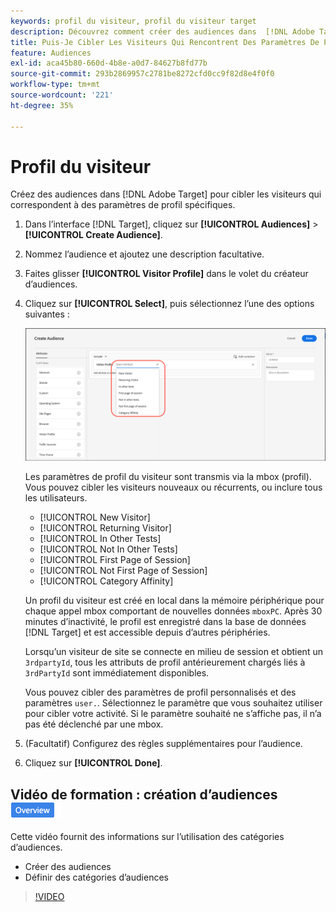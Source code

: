 ```yaml
---
keywords: profil du visiteur, profil du visiteur target
description: Découvrez comment créer des audiences dans  [!DNL Adobe Target] pour cibler les visiteurs qui répondent à des paramètres de profil spécifiques tels que les visiteurs nouveaux ou réguliers, l’affinité catégorielle, etc.
title: Puis-Je Cibler Les Visiteurs Qui Rencontrent Des Paramètres De Profil Spécifiques ?
feature: Audiences
exl-id: aca45b80-660d-4b8e-a0d7-84627b8fd77b
source-git-commit: 293b2869957c2781be8272cfd0cc9f82d8e4f0f0
workflow-type: tm+mt
source-wordcount: '221'
ht-degree: 35%

---
```


# Profil du visiteur

Créez des audiences dans [!DNL Adobe Target] pour cibler les visiteurs qui correspondent à des paramètres de profil spécifiques.

1. Dans l’interface [!DNL Target], cliquez sur **[!UICONTROL Audiences]** > **[!UICONTROL Create Audience]**.
1. Nommez l’audience et ajoutez une description facultative.
1. Faites glisser **[!UICONTROL Visitor Profile]** dans le volet du créateur d’audiences.

1. Cliquez sur **[!UICONTROL Select]**, puis sélectionnez l’une des options suivantes :

   ![image target_visitor_profile](assets/target_visitor_profile.png)

   Les paramètres de profil du visiteur sont transmis via la mbox (profil). Vous pouvez cibler les visiteurs nouveaux ou récurrents, ou inclure tous les utilisateurs.

   * [!UICONTROL New Visitor]
   * [!UICONTROL Returning Visitor]
   * [!UICONTROL In Other Tests]
   * [!UICONTROL Not In Other Tests]
   * [!UICONTROL First Page of Session]
   * [!UICONTROL Not First Page of Session]
   * [!UICONTROL Category Affinity]

   Un profil du visiteur est créé en local dans la mémoire périphérique pour chaque appel mbox comportant de nouvelles données `mboxPC`. Après 30 minutes d’inactivité, le profil est enregistré dans la base de données [!DNL Target] et est accessible depuis d’autres périphéries.

   Lorsqu’un visiteur de site se connecte en milieu de session et obtient un `3rdpartyId`, tous les attributs de profil antérieurement chargés liés à `3rdPartyId` sont immédiatement disponibles.

   Vous pouvez cibler des paramètres de profil personnalisés et des paramètres `user.`. Sélectionnez le paramètre que vous souhaitez utiliser pour cibler votre activité. Si le paramètre souhaité ne s’affiche pas, il n’a pas été déclenché par une mbox.

1. (Facultatif) Configurez des règles supplémentaires pour l’audience.
1. Cliquez sur **[!UICONTROL Done]**.

## Vidéo de formation : création d’audiences ![Badge d’aperçu](/help/main/assets/overview.png)

Cette vidéo fournit des informations sur l’utilisation des catégories d’audiences.

* Créer des audiences
* Définir des catégories d’audiences

>[!VIDEO](https://video.tv.adobe.com/v/17392)
